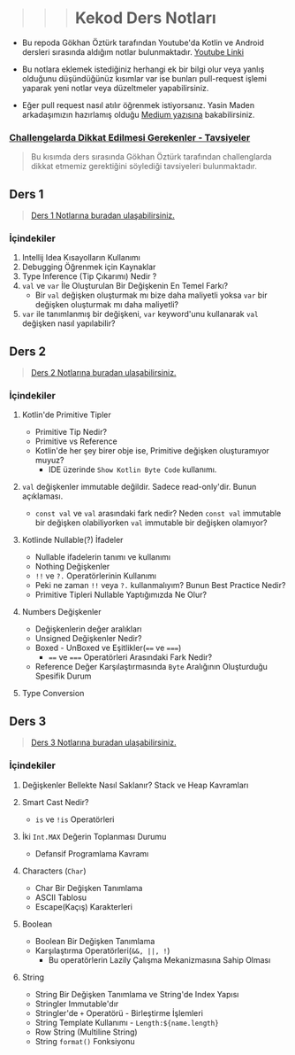 > > > # Kekod Ders Notları

- Bu repoda Gökhan Öztürk tarafından Youtube'da Kotlin ve Android dersleri sırasında aldığım notlar
  bulunmaktadır. [Youtube Linki](https://www.youtube.com/@KeKod)

- Bu notlara eklemek istediğiniz herhangi ek bir bilgi olur veya yanlış olduğunu düşündüğünüz kısımlar var ise bunları
  pull-request
  işlemi yaparak yeni notlar veya düzeltmeler yapabilirsiniz.

- Eğer pull request nasıl atılır öğrenmek istiyorsanız. Yasin Maden arkadaşımızın hazırlamış
  olduğu [Medium yazısına](https://medium.com/@madenyasin/githubda-pull-request-nas%C4%B1l-olu%C5%9Fturulur-2de051dd9419)
  bakabilirsiniz.

### [Challengelarda Dikkat Edilmesi Gerekenler - Tavsiyeler](otherReadme/Challenge_Dikkat_Edilmesi_Gerekenler.md)

> Bu kısımda ders sırasında Gökhan Öztürk tarafından challenglarda dikkat etmemiz gerektiğini söylediği
> tavsiyeleri bulunmaktadır.

## Ders 1

> [Ders 1 Notlarına buradan ulaşabilirsiniz.](otherReadme/Ders1Notları.md)

### İçindekiler

1. Intellij Idea Kısayolların Kullanımı
2. Debugging Öğrenmek için Kaynaklar
3. Type Inference (Tip Çıkarımı) Nedir ?
4. `val` ve `var` İle Oluşturulan Bir Değişkenin En Temel Farkı?
    - Bir `val` değişken oluşturmak mı bize daha maliyetli yoksa `var` bir değişken oluşturmak mı daha maliyetli?
5. `var` ile tanımlanmış bir değişkeni, `var` keyword'unu kullanarak `val` değişken nasıl yapılabilir?

## Ders 2

> [Ders 2 Notlarına buradan ulaşabilirsiniz.](otherReadme/Ders2Notları.md)

### İçindekiler

1. Kotlin'de Primitive Tipler
    - Primitive Tip Nedir?
    - Primitive vs Reference
    - Kotlin'de her şey birer obje ise, Primitive değişken oluşturamıyor muyuz?
        - IDE üzerinde `Show Kotlin Byte Code` kullanımı.


2. `val` değişkenler immutable değildir. Sadece read-only'dir. Bunun açıklaması.
    - `const val` ve `val` arasındaki fark nedir? Neden `const val` immutable bir değişken olabiliyorken
      `val` immutable bir değişken olamıyor?


3. Kotlinde Nullable(?) İfadeler
    - Nullable ifadelerin tanımı ve kullanımı
    - Nothing Değişkenler
    - `!!` ve `?.` Operatörlerinin Kullanımı
    - Peki ne zaman `!!` veya `?.` kullanmalıyım? Bunun Best Practice Nedir?
    - Primitive Tipleri Nullable Yaptığımızda Ne Olur?


4. Numbers Değişkenler
    - Değişkenlerin değer aralıkları
    - Unsigned Değişkenler Nedir?
    - Boxed - UnBoxed ve Eşitlikler(`==` ve `===`)
        - `==` ve `===` Operatörleri Arasındaki Fark Nedir?
    - Reference Değer Karşılaştırmasında `Byte` Aralığının Oluşturduğu Spesifik Durum


5. Type Conversion

## Ders 3

> [Ders 3 Notlarına buradan ulaşabilirsiniz.](otherReadme/Ders3Notları.md)

### İçindekiler

1. Değişkenler Bellekte Nasıl Saklanır? Stack ve Heap Kavramları


2. Smart Cast Nedir?
   - `is` ve `!is` Operatörleri


3. İki `Int.MAX` Değerin Toplanması Durumu
    - Defansif Programlama Kavramı


4. Characters (`Char`)
    - Char Bir Değişken Tanımlama
    - ASCII Tablosu
    - Escape(Kaçış) Karakterleri


5. Boolean
    - Boolean Bir Değişken Tanımlama
    - Karşılaştırma Operatörleri(`&&, ||, !`)
        - Bu operatörlerin Lazily Çalışma Mekanizmasına Sahip Olması


6. String
    - String Bir Değişken Tanımlama ve String'de Index Yapısı
    - Stringler Immutable'dır
    - Stringler'de `+` Operatörü - Birleştirme İşlemleri
    - String Template Kullanımı - `Length:${name.length}`
    - Row String (Multiline String)
    - String `format()` Fonksiyonu